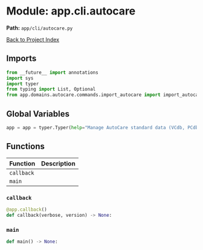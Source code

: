 # Module: app.cli.autocare

**Path:** `app/cli/autocare.py`

[Back to Project Index](../../../index.md)

## Imports
```python
from __future__ import annotations
import sys
import typer
from typing import List, Optional
from app.domains.autocare.commands.import_autocare import import_autocare
```

## Global Variables
```python
app = app = typer.Typer(help="Manage AutoCare standard data (VCdb, PCdb, PAdb, Qdb)")
```

## Functions

| Function | Description |
| --- | --- |
| `callback` |  |
| `main` |  |

### `callback`
```python
@app.callback()
def callback(verbose, version) -> None:
```

### `main`
```python
def main() -> None:
```
